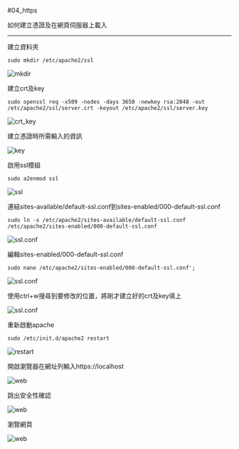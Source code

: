#04_https

如何建立憑證及在網頁伺服器上載入

***

建立資料夾

`sudo mkdir /etc/apache2/ssl`

![mkdir](img/01.png)

建立crt及key

`sudo openssl req -x509 -nodes -days 3650 -newkey rsa:2048 -out /etc/apache2/ssl/server.crt -keyout /etc/apache2/ssl/server.key`

![crt_key](img/02.png)

建立憑證時所需輸入的資訊

![key](img/03.png)

啟用ssl模組

`sudo a2enmod ssl`

![ssl](img/04.png)

連結sites-available/default-ssl.conf到sites-enabled/000-default-ssl.conf

`sudo ln -s /etc/apache2/sites-available/default-ssl.conf /etc/apache2/sites-enabled/000-default-ssl.conf`

![ssl.conf](img/05.png)

編輯sites-enabled/000-default-ssl.conf

`sudo nano /etc/apache2/sites-enabled/000-default-ssl.conf';`

![ssl.conf](img/06.png)

使用ctrl+w搜尋到要修改的位置，將剛才建立好的crt及key填上

![ssl.conf](img/07.png)

重新啟動apache

`sudo /etc/init.d/apache2 restart`

![restart](img/08.png)

開啟瀏覽器在網址列輸入https://localhost

![web](img/09.png)

跳出安全性確認

![web](img/10.png)

瀏覽網頁

![web](img/11.png)